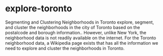 # explore-toronto
Segmenting and Clustering Neighborhoods in Toronto
explore, segment, and cluster the neighborhoods in the city of Toronto based on the postalcode and borough information.. However, unlike New York, the neighborhood data is not readily available on the internet.
For the Toronto neighborhood data, a Wikipedia page exists that has all the information we need to explore and cluster the neighborhoods in Toronto. 

